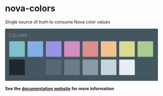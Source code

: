 # nova-colors

Single source of truth to consume Nova color values

![Screenshot](/assets/screenshot.png?raw=true "Screenshot")

**See the [documentation website](https://trevordmiller.github.io/nova) for more information**
